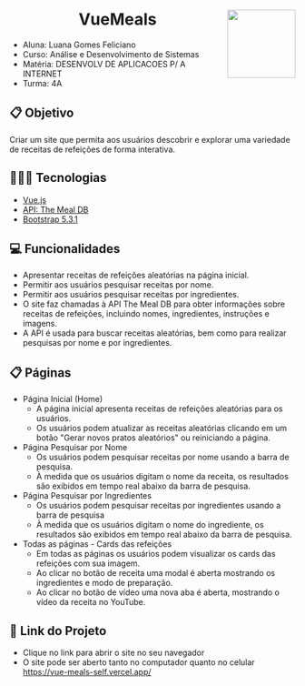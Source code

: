 # <img width="120px" height="120px" align="right" src="https://github.com/LuanaFeliciano/VueMeals/assets/98564118/df2326d2-222a-4a5b-a611-0428d495e682">  <h1 align="center"> VueMeals </h1>

* Aluna: Luana Gomes Feliciano
* Curso: Análise e Desenvolvimento de Sistemas
* Matéria: DESENVOLV DE APLICACOES P/ A INTERNET
* Turma: 4A

## 📋 Objetivo
Criar um site que permita aos usuários descobrir e explorar uma variedade de receitas de refeições de forma interativa.

## 👩🏽‍💻 Tecnologias
* [Vue.js](https://br.vuejs.org/)
* [API: The Meal DB](https://themealdb.com/)
* [Bootstrap 5.3.1](https://getbootstrap.com/)

## 💻 Funcionalidades 
- Apresentar receitas de refeições aleatórias na página inicial.
- Permitir aos usuários pesquisar receitas por nome.
- Permitir aos usuários pesquisar receitas por ingredientes.
- O site faz chamadas à API The Meal DB para obter informações sobre receitas de refeições, incluindo nomes, ingredientes, instruções e imagens.
- A API é usada para buscar receitas aleatórias, bem como para realizar pesquisas por nome e por ingredientes.

## 📋 Páginas
* Página Inicial (Home)
  * A página inicial apresenta receitas de refeições aleatórias para os usuários.
  * Os usuários podem atualizar as receitas aleatórias clicando em um botão "Gerar novos pratos aleatórios" ou reiniciando a página.
* Página Pesquisar por Nome
  * Os usuários podem pesquisar receitas por nome usando a barra de pesquisa.
  * À medida que os usuários digitam o nome da receita, os resultados são exibidos em tempo real abaixo da barra de pesquisa.
* Página Pesquisar por Ingredientes
  * Os usuários podem pesquisar receitas por ingredientes usando a barra de pesquisa
  * À medida que os usuários digitam o nome do ingrediente, os resultados são exibidos em tempo real abaixo da barra de pesquisa.
* Todas as páginas - Cards das refeições
  * Em todas as páginas os usuários podem visualizar os cards das refeições com sua imagem.
  * Ao clicar no botão de receita uma modal é aberta mostrando os ingredientes e modo de preparação.
  * Ao clicar no botão de vídeo uma nova aba é aberta, mostrando o vídeo da receita no YouTube.   

## 🔗 Link do Projeto
* Clique no link para abrir o site no seu navegador </br>
* O site pode ser aberto tanto no computador quanto no celular </br>
https://vue-meals-self.vercel.app/
